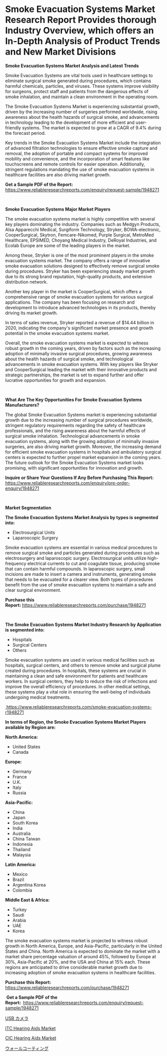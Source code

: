 <p><h1>Smoke Evacuation Systems Market Research Report Provides thorough Industry Overview, which offers an In-Depth Analysis of Product Trends and New Market Divisions</h1></p><p><strong>Smoke Evacuation Systems Market Analysis and Latest Trends</strong></p>
<p><p>Smoke Evacuation Systems are vital tools used in healthcare settings to eliminate surgical smoke generated during procedures, which contains harmful chemicals, particles, and viruses. These systems improve visibility for surgeons, protect staff and patients from the dangerous effects of smoke inhalation, and maintain a clean environment in the operating room.</p><p>The Smoke Evacuation Systems Market is experiencing substantial growth, driven by the increasing number of surgeries performed worldwide, rising awareness about the health hazards of surgical smoke, and advancements in technology leading to the development of more efficient and user-friendly systems. The market is expected to grow at a CAGR of 9.4% during the forecast period.</p><p>Key trends in the Smoke Evacuation Systems Market include the integration of advanced filtration technologies to ensure effective smoke capture and removal, the adoption of portable and compact systems for improved mobility and convenience, and the incorporation of smart features like touchscreens and remote controls for easier operation. Additionally, stringent regulations mandating the use of smoke evacuation systems in healthcare facilities are also driving market growth.</p></p>
<p><strong>Get a Sample PDF of the Report:&nbsp;</strong> <a href="https://www.reliableresearchreports.com/enquiry/request-sample/1948271">https://www.reliableresearchreports.com/enquiry/request-sample/1948271</a></p>
<p>&nbsp;</p>
<p><strong>Smoke Evacuation Systems Major Market Players</strong></p>
<p><p>The smoke evacuation systems market is highly competitive with several key players dominating the industry. Companies such as Medgyn Products, Alsa Apparecchi Medical, Surgiform Technology, Stryker, BOWA-electronic, CooperSurgical, Skytron, Femcare-Nikomed, Purple Surgical, MetroMed Healthcare, EPSIMED, Choyang Medical Industry, DeRoyal Industries, and Ecolab Europe are some of the leading players in the market.</p><p>Among these, Stryker is one of the most prominent players in the smoke evacuation systems market. The company offers a range of innovative smoke evacuation solutions designed to effectively remove surgical smoke during procedures. Stryker has been experiencing steady market growth due to its strong brand reputation, high-quality products, and extensive distribution network.</p><p>Another key player in the market is CooperSurgical, which offers a comprehensive range of smoke evacuation systems for various surgical applications. The company has been focusing on research and development to introduce advanced technologies in its products, thereby driving its market growth.</p><p>In terms of sales revenue, Stryker reported a revenue of $14.44 billion in 2020, indicating the company's significant market presence and growth potential in the smoke evacuation systems market.</p><p>Overall, the smoke evacuation systems market is expected to witness robust growth in the coming years, driven by factors such as the increasing adoption of minimally invasive surgical procedures, growing awareness about the health hazards of surgical smoke, and technological advancements in smoke evacuation systems. With key players like Stryker and CooperSurgical leading the market with their innovative products and strategic partnerships, the market is set to expand further and offer lucrative opportunities for growth and expansion.</p></p>
<p>&nbsp;</p>
<p><strong>What Are The Key Opportunities For Smoke Evacuation Systems Manufacturers?</strong></p>
<p><p>The global Smoke Evacuation Systems market is experiencing substantial growth due to the increasing number of surgical procedures worldwide, stringent regulatory requirements regarding the safety of healthcare professionals, and the rising awareness about the harmful effects of surgical smoke inhalation. Technological advancements in smoke evacuation systems, along with the growing adoption of minimally invasive surgeries, are also driving market growth. Moreover, the increasing demand for efficient smoke evacuation systems in hospitals and ambulatory surgical centers is expected to further propel market expansion in the coming years. The future outlook for the Smoke Evacuation Systems market looks promising, with significant opportunities for innovation and growth.</p></p>
<p><strong>Inquire or Share Your Questions If Any Before Purchasing This Report:</strong> <a href="https://www.reliableresearchreports.com/enquiry/pre-order-enquiry/1948271">https://www.reliableresearchreports.com/enquiry/pre-order-enquiry/1948271</a></p>
<p>&nbsp;</p>
<p><strong>Market Segmentation</strong></p>
<p><strong>The Smoke Evacuation Systems Market Analysis by types is segmented into:</strong></p>
<p><ul><li>Electrosurgical Units</li><li>Laparoscopic Surgery</li></ul></p>
<p><p>Smoke evacuation systems are essential in various medical procedures to remove surgical smoke and particles generated during procedures such as electrosurgery and laparoscopic surgery. Electrosurgical units utilize high-frequency electrical currents to cut and coagulate tissue, producing smoke that can contain harmful compounds. In laparoscopic surgery, small incisions are made to insert a camera and instruments, generating smoke that needs to be evacuated for a clearer view. Both types of procedures benefit from the use of smoke evacuation systems to maintain a safe and clear surgical environment.</p></p>
<p><strong>Purchase this Report:&nbsp;</strong><a href="https://www.reliableresearchreports.com/purchase/1948271">https://www.reliableresearchreports.com/purchase/1948271</a></p>
<p>&nbsp;</p>
<p><strong>The Smoke Evacuation Systems Market Industry Research by Application is segmented into:</strong></p>
<p><ul><li>Hospitals</li><li>Surgical Centers</li><li>Others</li></ul></p>
<p><p>Smoke evacuation systems are used in various medical facilities such as hospitals, surgical centers, and others to remove smoke and surgical plume created during procedures. In hospitals, these systems are crucial in maintaining a clean and safe environment for patients and healthcare workers. In surgical centers, they help to reduce the risk of infections and improve the overall efficiency of procedures. In other medical settings, these systems play a vital role in ensuring the well-being of individuals undergoing medical treatments.</p></p>
<p><a href="https://www.reliableresearchreports.com/smoke-evacuation-systems-r1948271">&nbsp;https://www.reliableresearchreports.com/smoke-evacuation-systems-r1948271</a></p>
<p><strong>In terms of Region, the Smoke Evacuation Systems Market Players available by Region are:</strong></p>
<p>
    <p> <strong> North America: </strong>
        <ul>
            <li>United States</li>
            <li>Canada</li>
        </ul>
        </p> 
    <p> <strong> Europe: </strong>
        <ul>
            <li>Germany</li>
            <li>France</li>
            <li>U.K.</li>
            <li>Italy</li>
            <li>Russia</li>
        </ul>
        </p> 
    <p> <strong> Asia-Pacific: </strong>
        <ul>
            <li>China</li>
            <li>Japan</li>
            <li>South Korea</li>
            <li>India</li>
            <li>Australia</li>
            <li>China Taiwan</li>
            <li>Indonesia</li>
            <li>Thailand</li>
            <li>Malaysia</li>
        </ul>
        </p> 
    <p> <strong> Latin America: </strong>
        <ul>
            <li>Mexico</li>
            <li>Brazil</li>
            <li>Argentina Korea</li>
            <li>Colombia</li>
        </ul>
        </p> 
    <p> <strong> Middle East & Africa: </strong>
        <ul>
            <li>Turkey</li>
            <li>Saudi</li>
            <li>Arabia</li>
            <li>UAE</li>
            <li>Korea</li>
        </ul>
    </p>
    </p>
<p><p>The smoke evacuation systems market is projected to witness robust growth in North America, Europe, and Asia-Pacific, particularly in the United States and China. North America is expected to dominate the market with a market share percentage valuation of around 45%, followed by Europe at 30%, Asia-Pacific at 20%, and the USA and China at 15% each. These regions are anticipated to drive considerable market growth due to increasing adoption of smoke evacuation systems in healthcare facilities.</p></p>
<p><strong>Purchase this Report: </strong><a href="https://www.reliableresearchreports.com/purchase/1948271">https://www.reliableresearchreports.com/purchase/1948271</a></p>
<p>&nbsp;<strong>Get a Sample PDF of the Report:&nbsp;&nbsp;</strong><a href="https://www.reliableresearchreports.com/enquiry/request-sample/1948271">https://www.reliableresearchreports.com/enquiry/request-sample/1948271</a></p>
<p><strong></strong></p>
<p><p><a href="https://github.com/dandier2003/Market-Research-Report-List-1/blob/main/957876148304.md">USB カメラ</a></p><p><a href="https://github.com/kosella/Market-Research-Report-List-3/blob/main/itc-hearing-aids-market.md">ITC Hearing Aids Market</a></p><p><a href="https://github.com/kufem1/Market-Research-Report-List-2/blob/main/cic-hearing-aids-market.md">CIC Hearing Aids Market</a></p><p><a href="https://github.com/lily-u-genius/Market-Research-Report-List-1/blob/main/381924748305.md">ウォールコーティング</a></p></p>